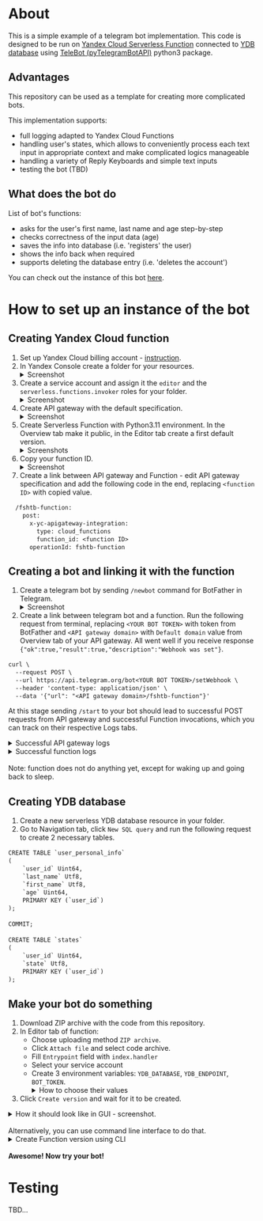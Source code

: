 # About
This is a simple example of a telegram bot implementation. This code is designed to be run on [Yandex Cloud Serverless Function](https://cloud.yandex.com/en/docs/functions/quickstart/?from=int-console-help-center-or-nav) connected to [YDB database](https://cloud.yandex.com/en/docs/ydb/quickstart?from=int-console-help-center-or-nav) using [TeleBot (pyTelegramBotAPI)](https://pytba.readthedocs.io/en/latest/index.html) python3 package.

## Advantages

This repository can be used as a template for creating more complicated bots.

This implementation supports:
- full logging adapted to Yandex Cloud Functions
- handling user's states, which allows to conveniently process each text input in appropriate context and make complicated logics manageable
- handling a variety of Reply Keyboards and simple text inputs
- testing the bot (TBD)

## What does the bot do
List of bot's functions:
- asks for the user's first name, last name and age step-by-step
- checks correctness of the input data (age)
- saves the info into database (i.e. 'registers' the user)
- shows the info back when required
- supports deleting the database entry (i.e. 'deletes the account')

You can check out the instance of this bot [here](https://t.me/ydb_serverless_example_bot).

# How to set up an instance of the bot

## Creating Yandex Cloud function

1) Set up Yandex Cloud billing account - [instruction](https://cloud.yandex.com/en-ru/docs/functions/tutorials/telegram-bot-serverless#before-begin).
2) In Yandex Console create a folder for your resources. <details><summary>Screenshot</summary>
![Yandex Console Screenshot](screenshots/01-create-folder.png?raw=true "Title")</details>
3) Create a service account and assign it the `editor` and the `serverless.functions.invoker` roles for your folder. <details><summary>Screenshot</summary>
![Yandex Console Screenshot](screenshots/04-create-service-account.png?raw=true "Title")</details>
4) Create API gateway with the default specification. <details><summary>Screenshot</summary>
![Yandex Console Screenshot](screenshots/06-create-api-gateway.png?raw=true "Title")</details>
5) Create Serverless Function with Python3.11 environment. In the Overview tab make it public, in the Editor tab create a first default version. <details><summary>Screenshots</summary>
![Yandex Console Screenshot](screenshots/08-create-function.png?raw=true "Title") ![Yandex Console Screenshot](screenshots/08-make-function-public.png?raw=true "Title") ![Yandex Console Screenshot](screenshots/09-create-default-function-version.png?raw=true "Title")</details>
6) Copy your function ID. <details><summary>Screenshot</summary>
![Yandex Console Screenshot](screenshots/10-copy-function-id.png?raw=true "Title")</details>
7) Create a link between API gateway and Function - edit API gateway specification and add the following code in the end, replacing `<function ID>` with copied value.
```
  /fshtb-function:
    post:
      x-yc-apigateway-integration:
        type: cloud_functions
        function_id: <function ID>
      operationId: fshtb-function
```

## Creating a bot and linking it with the function
1) Create a telegram bot by sending `/newbot` command for BotFather in Telegram. <details><summary>Screenshot</summary>
![Yandex Console Screenshot](screenshots/05-create-telegram-bot.png?raw=true "Title")</details>
2) Create a link between telegram bot and a function. Run the following request from terminal, replacing `<YOUR BOT TOKEN>` with token from BotFather and `<API gateway domain>` with `Default domain` value from Overview tab of your API gateway. All went well if you receive response `{"ok":true,"result":true,"description":"Webhook was set"}`.
```
curl \
  --request POST \
  --url https://api.telegram.org/bot<YOUR BOT TOKEN>/setWebhook \
  --header 'content-type: application/json' \
  --data '{"url": "<API gateway domain>/fshtb-function"}'
```


At this stage sending `/start` to your bot should lead to successful POST requests from API gateway and successful Function invocations, which you can track on their respective Logs tabs.
<details><summary>Successful API gateway logs</summary>

![Yandex Console Screenshot](screenshots/12-api-gateway-logs.png?raw=true "Title")
</details>
<details><summary>Successful function logs</summary>

![Yandex Console Screenshot](screenshots/13-function-logs.png?raw=true "Title")
</details>
</br>
Note: function does not do anything yet, except for waking up and going back to sleep.

## Creating YDB database
1) Create a new serverless YDB database resource in your folder.
2) Go to Navigation tab, click `New SQL query` and run the following request to create 2 necessary tables.
```
CREATE TABLE `user_personal_info`
(
    `user_id` Uint64,
    `last_name` Utf8,
    `first_name` Utf8,
    `age` Uint64,
    PRIMARY KEY (`user_id`)
);

COMMIT;

CREATE TABLE `states`
(
    `user_id` Uint64,
    `state` Utf8,
    PRIMARY KEY (`user_id`)
);
```

## Make your bot do something
1) Download ZIP archive with the code from this repository.
2) In Editor tab of function:
    - Choose uploading method `ZIP archive`.
    - Click `Attach file` and select code archive.
    - Fill `Entrypoint` field with `index.handler`
    - Select your service account
    - Create 3 environment variables: `YDB_DATABASE`, `YDB_ENDPOINT`, `BOT_TOKEN`. <details><summary>How to choose their values</summary>
      - `YDB_DATABASE` is a value from YDB database Overview tab: `Connection > Database`.
      - `YDB_ENDPOINT` is a value from YDB database Overview tab: `Connection > Endpoint`.
      - `BOT_TOKEN` is the token you received from BotFather after creating the new bot.</details>
3) Click `Create version` and wait for it to be created.

<details><summary>How it should look like in GUI - screenshot.</summary>

![Yandex Console Screenshot](screenshots/16-create-function-version-gui.png?raw=true "Title")
</details>

</br>
Alternatively, you can use command line interface to do that.
<details><summary>Create Function version using CLI</summary>

1) Download code from this repository.
2) Edit `create_function_version.sh` - fill the placeholders with your IDs and tokens to set up all the necessary version parameters.
3) Prepare Yandex Cloud command line interface - [instruction](https://cloud.yandex.com/en/docs/cli/quickstart).
4) Execute `create_function_version.sh` to create a ZIP archive with the code and create a new version of your function using Yandex Cloud CLI.
</details>

</br>
<b>Awesome! Now try your bot!</b>

# Testing
TBD...
